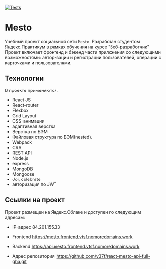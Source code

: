 [![Tests](https://github.com/yandex-praktikum/react-mesto-api-full-gha/actions/workflows/tests.yml/badge.svg)](https://github.com/yandex-praktikum/react-mesto-api-full-gha/actions/workflows/tests.yml)
# Mesto
Учебный проект социальной сети `Mesto`. Разработан студентом Яндекс.Практикум в рамках обучения на курсе "Веб-разработчик"
Проект включает фронтенд и бэкенд части приложения со следующими возможностями: авторизации и регистрации пользователей, операции с карточками и пользователями.

## Технологии
В проекте применяются:

* React JS
* React-router
* Flexbox
* Grid Layout
* CSS-анимации
* адаптивная верстка
* Верстка по БЭМ
* Файловая структура по БЭМ(nested).
* Webpack
* CRA
* REST API
* Node.js
* express
* MongoDB
* Mongoose
* Joi, celebrate
* авторизация по JWT

## Ссылки на проект

Проект размещен на Яндекс.Облаке и доступен по следующим адресам:

* IP-адрес 84.201.155.33

* Frontend https://mesto.frontend.vtsf.nomoredomains.work

* Backend https://api.mesto.frontend.vtsf.nomoredomains.work

* Адрес репозитория: https://github.com/v37f/react-mesto-api-full-gha.git